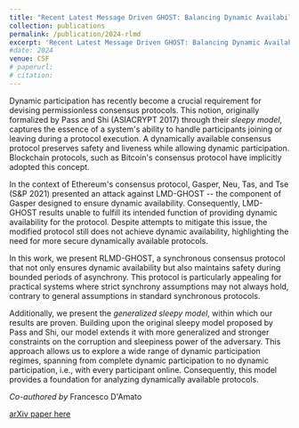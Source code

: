 ```yaml
---
title: "Recent Latest Message Driven GHOST: Balancing Dynamic Availability With Asynchrony Resilience"
collection: publications
permalink: /publication/2024-rlmd
excerpt: 'Recent Latest Message Driven GHOST: Balancing Dynamic Availability With Asynchrony Resilience.'
#date: 2024 
venue: CSF
# paperurl: 
# citation: 
---
```


Dynamic participation has recently become a crucial requirement for devising permissionless consensus protocols. This notion, originally formalized by Pass and Shi (ASIACRYPT 2017) through their *sleepy model*, captures the essence of a system's ability to handle participants joining or leaving during a protocol execution. A dynamically available consensus protocol preserves safety and liveness while allowing dynamic participation. Blockchain protocols, such as Bitcoin's consensus protocol have implicitly adopted this concept.

In the context of Ethereum's consensus protocol, Gasper, Neu, Tas, and Tse (S&P 2021) presented an attack against LMD-GHOST -- the component of Gasper designed to ensure dynamic availability. Consequently, LMD-GHOST results unable to fulfill its intended function of providing dynamic availability for the protocol. Despite attempts to mitigate this issue, the modified protocol still does not achieve dynamic availability, highlighting the need for more secure dynamically available protocols.

In this work, we present RLMD-GHOST, a synchronous consensus protocol that not only ensures dynamic availability but also maintains safety during bounded periods of asynchrony. This protocol is particularly appealing for practical systems where strict synchrony assumptions may not always hold, contrary to general assumptions in standard synchronous protocols. 

Additionally, we present the *generalized sleepy model*, within which our results are proven. Building upon the original sleepy model proposed by Pass and Shi, our model extends it with more generalized and stronger constraints on the corruption and sleepiness power of the adversary. This approach allows us to explore a wide range of dynamic participation regimes, spanning from complete dynamic participation to no dynamic participation, i.e., with every participant online. Consequently, this model provides a foundation for analyzing dynamically available protocols.

_Co-authored by_ Francesco D'Amato

[arXiv paper here](https://arxiv.org/abs/2302.11326) 



